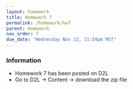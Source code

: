 ```yaml
---
layout: homework
title: Homework 7
permalink: /homework/hw7
parent: Homework
nav_order: 7
due_date: "Wednesday Nov 22, 11:59pm MST"
---
```


### Information
* Homework 7 has been posted on D2L
* Go to D2L -> Content -> download the zip file


